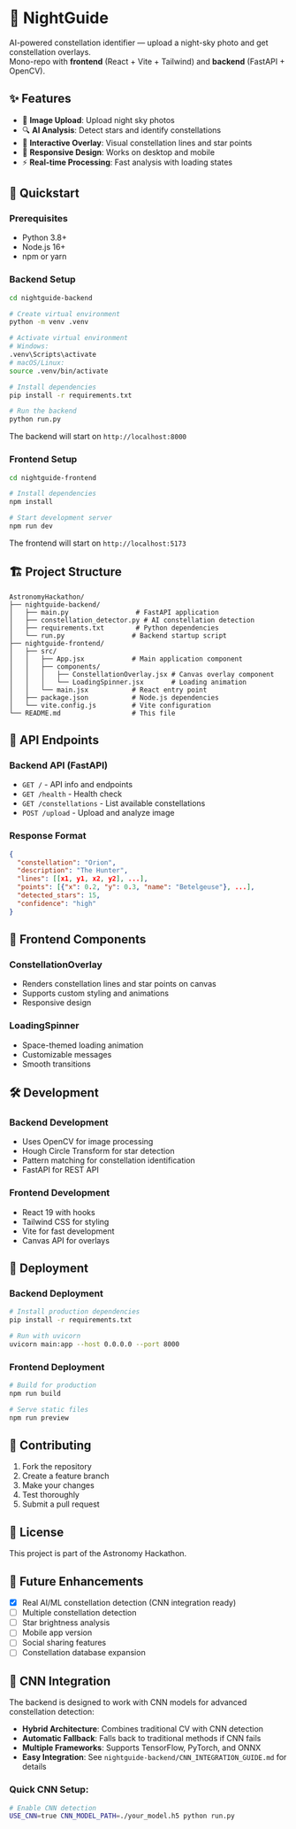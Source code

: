 # 🌌 NightGuide

AI-powered constellation identifier — upload a night-sky photo and get constellation overlays.  
Mono-repo with **frontend** (React + Vite + Tailwind) and **backend** (FastAPI + OpenCV).

## ✨ Features

- 📸 **Image Upload**: Upload night sky photos
- 🔍 **AI Analysis**: Detect stars and identify constellations
- 🎨 **Interactive Overlay**: Visual constellation lines and star points
- 📱 **Responsive Design**: Works on desktop and mobile
- ⚡ **Real-time Processing**: Fast analysis with loading states

## 🚀 Quickstart

### Prerequisites
- Python 3.8+
- Node.js 16+
- npm or yarn

### Backend Setup

```bash
cd nightguide-backend

# Create virtual environment
python -m venv .venv

# Activate virtual environment
# Windows:
.venv\Scripts\activate
# macOS/Linux:
source .venv/bin/activate

# Install dependencies
pip install -r requirements.txt

# Run the backend
python run.py
```

The backend will start on `http://localhost:8000`

### Frontend Setup

```bash
cd nightguide-frontend

# Install dependencies
npm install

# Start development server
npm run dev
```

The frontend will start on `http://localhost:5173`

## 🏗️ Project Structure

```
AstronomyHackathon/
├── nightguide-backend/
│   ├── main.py                 # FastAPI application
│   ├── constellation_detector.py # AI constellation detection
│   ├── requirements.txt        # Python dependencies
│   └── run.py                 # Backend startup script
├── nightguide-frontend/
│   ├── src/
│   │   ├── App.jsx            # Main application component
│   │   ├── components/
│   │   │   ├── ConstellationOverlay.jsx # Canvas overlay component
│   │   │   └── LoadingSpinner.jsx       # Loading animation
│   │   └── main.jsx           # React entry point
│   ├── package.json           # Node.js dependencies
│   └── vite.config.js         # Vite configuration
└── README.md                  # This file
```

## 🔧 API Endpoints

### Backend API (FastAPI)

- `GET /` - API info and endpoints
- `GET /health` - Health check
- `GET /constellations` - List available constellations
- `POST /upload` - Upload and analyze image

### Response Format

```json
{
  "constellation": "Orion",
  "description": "The Hunter",
  "lines": [[x1, y1, x2, y2], ...],
  "points": [{"x": 0.2, "y": 0.3, "name": "Betelgeuse"}, ...],
  "detected_stars": 15,
  "confidence": "high"
}
```

## 🎨 Frontend Components

### ConstellationOverlay
- Renders constellation lines and star points on canvas
- Supports custom styling and animations
- Responsive design

### LoadingSpinner
- Space-themed loading animation
- Customizable messages
- Smooth transitions

## 🛠️ Development

### Backend Development
- Uses OpenCV for image processing
- Hough Circle Transform for star detection
- Pattern matching for constellation identification
- FastAPI for REST API

### Frontend Development
- React 19 with hooks
- Tailwind CSS for styling
- Vite for fast development
- Canvas API for overlays

## 🚀 Deployment

### Backend Deployment
```bash
# Install production dependencies
pip install -r requirements.txt

# Run with uvicorn
uvicorn main:app --host 0.0.0.0 --port 8000
```

### Frontend Deployment
```bash
# Build for production
npm run build

# Serve static files
npm run preview
```

## 🤝 Contributing

1. Fork the repository
2. Create a feature branch
3. Make your changes
4. Test thoroughly
5. Submit a pull request

## 📝 License

This project is part of the Astronomy Hackathon.

## 🌟 Future Enhancements

- [x] Real AI/ML constellation detection (CNN integration ready)
- [ ] Multiple constellation detection
- [ ] Star brightness analysis
- [ ] Mobile app version
- [ ] Social sharing features
- [ ] Constellation database expansion

## 🤖 CNN Integration

The backend is designed to work with CNN models for advanced constellation detection:

- **Hybrid Architecture**: Combines traditional CV with CNN detection
- **Automatic Fallback**: Falls back to traditional methods if CNN fails
- **Multiple Frameworks**: Supports TensorFlow, PyTorch, and ONNX
- **Easy Integration**: See `nightguide-backend/CNN_INTEGRATION_GUIDE.md` for details

### Quick CNN Setup:
```bash
# Enable CNN detection
USE_CNN=true CNN_MODEL_PATH=./your_model.h5 python run.py
```

